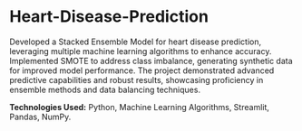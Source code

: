 # Heart-Disease-Prediction
Developed a Stacked Ensemble Model for heart disease prediction, leveraging multiple machine
learning algorithms to enhance accuracy. Implemented SMOTE to address class imbalance,
generating synthetic data for improved model performance. The project demonstrated advanced
predictive capabilities and robust results, showcasing proficiency in ensemble methods and data
balancing techniques.

**Technologies Used:** Python, Machine Learning Algorithms, Streamlit, Pandas, NumPy.
